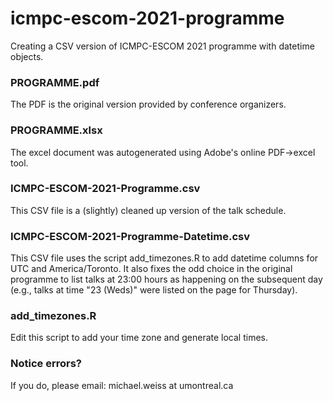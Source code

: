 # icmpc-escom-2021-programme

Creating a CSV version of ICMPC-ESCOM 2021 programme with datetime objects.

### PROGRAMME.pdf

The PDF is the original version provided by conference organizers. 

### PROGRAMME.xlsx

The excel document was autogenerated using Adobe's online PDF->excel tool. 

### ICMPC-ESCOM-2021-Programme.csv

This CSV file is a (slightly) cleaned up version of the talk schedule.

### ICMPC-ESCOM-2021-Programme-Datetime.csv

This CSV file uses the script add_timezones.R to add datetime columns for UTC and America/Toronto. It also fixes the odd choice in the original programme to list talks at 23:00 hours as happening on the subsequent day (e.g., talks at time "23 (Weds)" were listed on the page for Thursday).

### add_timezones.R

Edit this script to add your time zone and generate local times.

### Notice errors?

If you do, please email: michael.weiss at umontreal.ca
